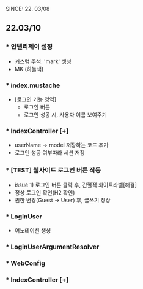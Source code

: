 SINCE: 22. 03/08

## 22.03/10
### * 인텔리제이 설정
  - 커스텀 주석: 'mark' 생성
  - MK (하늘색)
  
### * index.mustache
  - [로그인 기능 영역]
    - 로그인 버튼
    - 로그인 성공 시, 사용자 이름 보여주기

### * IndexController [+]
  - userName -> model 저장하는 코드 추가
  - 로그인 성공 여부따라 세션 저장

### * [TEST] 웹사이트 로그인 버튼 작동
  - issue 1) 로그인 버튼 클릭 후, 간헐적 화이트라벨[해결]
  - 정상 로그인 확인(H2 확인)
  - 권한 변경(Guest -> User) 후, 글쓰기 정상
  
### * LoginUser
  - 어노테이션 생성


### * LoginUserArgumentResolver

### * WebConfig

### * IndexController [+]
